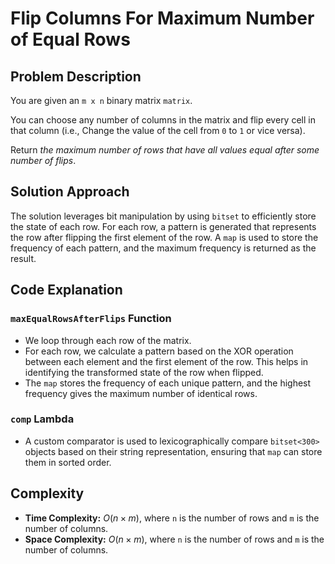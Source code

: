 # Flip Columns For Maximum Number of Equal Rows

## Problem Description

You are given an `m x n` binary matrix `matrix`.

You can choose any number of columns in the matrix and flip every cell in that column (i.e., Change the value of the cell from `0` to `1` or vice versa).

Return *the maximum number of rows that have all values equal after some number of flips*.

## Solution Approach

The solution leverages bit manipulation by using `bitset` to efficiently store the state of each row. For each row, a pattern is generated that represents the row after flipping the first element of the row. A `map` is used to store the frequency of each pattern, and the maximum frequency is returned as the result.

## Code Explanation

### `maxEqualRowsAfterFlips` Function

- We loop through each row of the matrix.
- For each row, we calculate a pattern based on the XOR operation between each element and the first element of the row. This helps in identifying the transformed state of the row when flipped.
- The `map` stores the frequency of each unique pattern, and the highest frequency gives the maximum number of identical rows.

### `comp` Lambda

- A custom comparator is used to lexicographically compare `bitset<300>` objects based on their string representation, ensuring that `map` can store them in sorted order.

## Complexity

- **Time Complexity:** $O(n \times m)$, where `n` is the number of rows and `m` is the number of columns.
- **Space Complexity:** $O(n \times m)$, where `n` is the number of rows and `m` is the number of columns.
